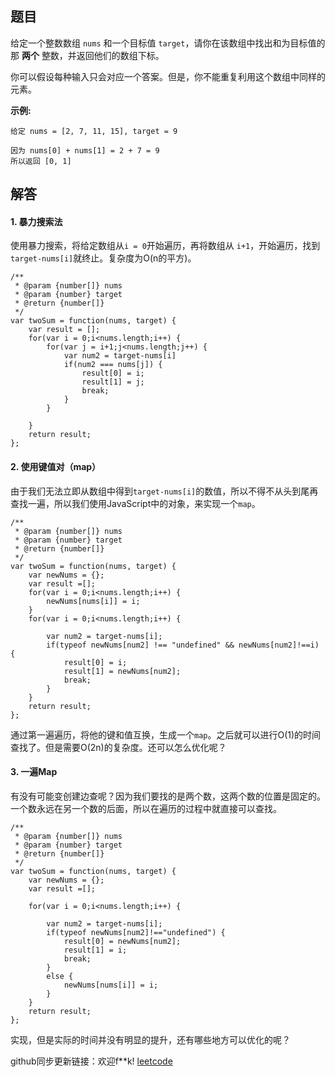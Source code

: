 ## 题目

给定一个整数数组 `nums` 和一个目标值 `target`，请你在该数组中找出和为目标值的那 **两个** 整数，并返回他们的数组下标。

你可以假设每种输入只会对应一个答案。但是，你不能重复利用这个数组中同样的元素。

**示例:**

```
给定 nums = [2, 7, 11, 15], target = 9

因为 nums[0] + nums[1] = 2 + 7 = 9
所以返回 [0, 1]
```

## 解答

#### 1. 暴力搜索法

使用暴力搜索，将给定数组从`i = 0`开始遍历，再将数组从 `i+1`，开始遍历，找到`target-nums[i]`就终止。复杂度为O(n的平方)。

```
/**
 * @param {number[]} nums
 * @param {number} target
 * @return {number[]}
 */
var twoSum = function(nums, target) {
    var result = [];
    for(var i = 0;i<nums.length;i++) {
        for(var j = i+1;j<nums.length;j++) {
            var num2 = target-nums[i]
            if(num2 === nums[j]) {
                result[0] = i;
                result[1] = j;
                break;
            }
        }
            
    }
    return result;
};
```

#### 2. 使用键值对（map）

由于我们无法立即从数组中得到`target-nums[i]`的数值，所以不得不从头到尾再查找一遍，所以我们使用JavaScript中的对象，来实现一个`map`。

```
/**
 * @param {number[]} nums
 * @param {number} target
 * @return {number[]}
 */
var twoSum = function(nums, target) {
    var newNums = {};
    var result =[];
    for(var i = 0;i<nums.length;i++) {
        newNums[nums[i]] = i;
    }
    for(var i = 0;i<nums.length;i++) {
        
        var num2 = target-nums[i];
        if(typeof newNums[num2] !== "undefined" && newNums[num2]!==i) {
            result[0] = i;
            result[1] = newNums[num2];
            break;
        }
    }
    return result;
};
```

通过第一遍遍历，将他的键和值互换，生成一个`map`。之后就可以进行O(1)的时间查找了。但是需要O(2n)的复杂度。还可以怎么优化呢？

#### 3. 一遍Map

有没有可能变创建边查呢？因为我们要找的是两个数，这两个数的位置是固定的。一个数永远在另一个数的后面，所以在遍历的过程中就直接可以查找。

```
/**
 * @param {number[]} nums
 * @param {number} target
 * @return {number[]}
 */
var twoSum = function(nums, target) {
    var newNums = {};
    var result =[];

    for(var i = 0;i<nums.length;i++) {
        
        var num2 = target-nums[i];
        if(typeof newNums[num2]!=="undefined") {
            result[0] = newNums[num2];
            result[1] = i;
            break;
        }
        else {
            newNums[nums[i]] = i;
        }
    }
    return result;
};
```

实现，但是实际的时间并没有明显的提升，还有哪些地方可以优化的呢？



github同步更新链接：欢迎f**k! [leetcode](https://github.com/ZTYZZ/leetcode-of-javascript-solution)


